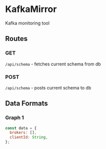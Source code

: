 # KafkaMirror


Kafka monitoring tool

## Routes

### GET

`/api/schema` - fetches current schema from db

### POST

`/api/schema` - posts current schema to db

## Data Formats

### Graph 1

```js
const data = {
  brokers: [],
  clientId: String,
};
```
